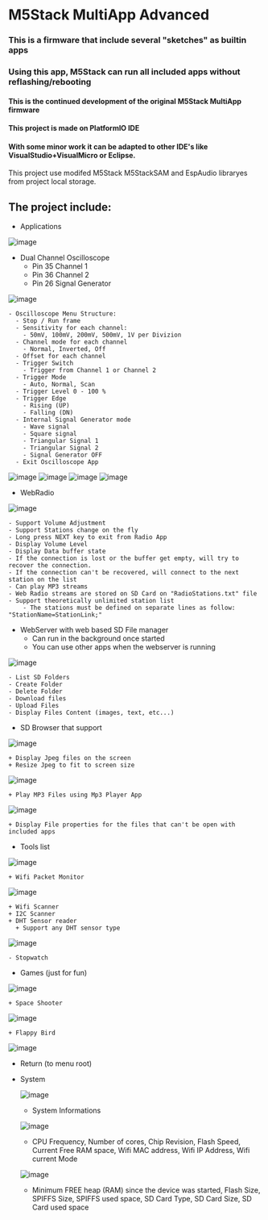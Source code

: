 # M5Stack MultiApp Advanced

### This is a firmware that include several "sketches" as builtin apps
### Using this app, M5Stack can run all included apps without reflashing/rebooting
#### This is the continued development of the original M5Stack MultiApp firmware
#### This project is made on PlatformIO IDE
#### With some minor work it can be adapted to other IDE's like VisualStudio+VisualMicro or Eclipse.

This project use modifed M5Stack M5StackSAM and EspAudio libraryes from project local storage.

## The project include:
- Applications

![image](MultiAppImgs/Apps.jpg)

  - Dual Channel Oscilloscope
    - Pin 35 Channel 1
    - Pin 36 Channel 2
    - Pin 26 Signal Generator
    
  ![image](MultiAppImgs/Oscilloscope.jpg)
  
    - Oscilloscope Menu Structure:
      - Stop / Run frame
      - Sensitivity for each channel:
        - 50mV, 100mV, 200mV, 500mV, 1V per Divizion
      - Channel mode for each channel
        - Normal, Inverted, Off
      - Offset for each channel
      - Trigger Switch
        - Trigger from Channel 1 or Channel 2
      - Trigger Mode
        - Auto, Normal, Scan
      - Trigger Level 0 - 100 %
      - Trigger Edge
        - Rising (UP)
        - Falling (DN)
      - Internal Signal Generator mode
        - Wave signal
        - Square signal
        - Triangular Signal 1
        - Triangular Signal 2
        - Signal Generator OFF
      - Exit Oscilloscope App
      
![image](MultiAppImgs/Wave.jpg) ![image](MultiAppImgs/Square.jpg) ![image](MultiAppImgs/Saw1.jpg) ![image](MultiAppImgs/Saw2.jpg)
  
  - WebRadio
  
  ![image](MultiAppImgs/WebRadio.jpg)
  
    - Support Volume Adjustment
    - Support Stations change on the fly
    - Long press NEXT key to exit from Radio App
    - Display Volume Level
    - Display Data buffer state
    - If the connection is lost or the buffer get empty, will try to recover the connection. 
    - If the connection can't be recovered, will connect to the next station on the list
    - Can play MP3 streams
    - Web Radio streams are stored on SD Card on "RadioStations.txt" file
    - Support theoretically unlimited station list
        - The stations must be defined on separate lines as follow: "StationName=StationLink;"
        
        
  - WebServer with web based SD File manager
    + Can run in the background once started
    + You can use other apps when the webserver is running
    
   ![image](MultiAppImgs/WebServer.jpg)
    
    - List SD Folders
    - Create Folder
    - Delete Folder
    - Download files
    - Upload Files
    - Display Files Content (images, text, etc...)
    
    
  - SD Browser that support
  
  ![image](MultiAppImgs/SdBrowser.jpg)
  
    + Display Jpeg files on the screen
    + Resize Jpeg to fit to screen size
    
  ![image](MultiAppImgs/JpgShow.jpg)
    
    + Play MP3 Files using Mp3 Player App
    
  ![image](MultiAppImgs/Mp3Player.jpg)
  
    + Display File properties for the files that can't be open with included apps
    
  - Tools list
  
  ![image](MultiAppImgs/Tools.jpg)
  
    + Wifi Packet Monitor
    
  ![image](MultiAppImgs/PacketMonitor.jpg)
    
    + Wifi Scanner
    + I2C Scanner
    + DHT Sensor reader
      + Support any DHT sensor type
      
  ![image](MultiAppImgs/Dht.jpg)
      
    - Stopwatch
  - Games (just for fun)
  
  ![image](MultiAppImgs/Games.jpg)
  
    + Space Shooter
    
  ![image](MultiAppImgs/SpaceShooter.jpg)
    
    + Flappy Bird
    
  ![image](MultiAppImgs/FlappyBird.jpg)
    
- Return (to menu root)
- System

  ![image](MultiAppImgs/System.jpg)

  + System Informations
  
  ![image](MultiAppImgs/SysInfo1.jpg)
  
    + CPU Frequency, Number of cores, Chip Revision, Flash Speed, Current Free RAM space, Wifi MAC address, Wifi IP Address, Wifi current Mode
    
    ![image](MultiAppImgs/SysInfo2.jpg)
    
    + Minimum FREE heap (RAM) since the device was started, Flash Size, SPIFFS Size, SPIFFS used space, SD Card Type, SD Card Size, SD Card used space
    
